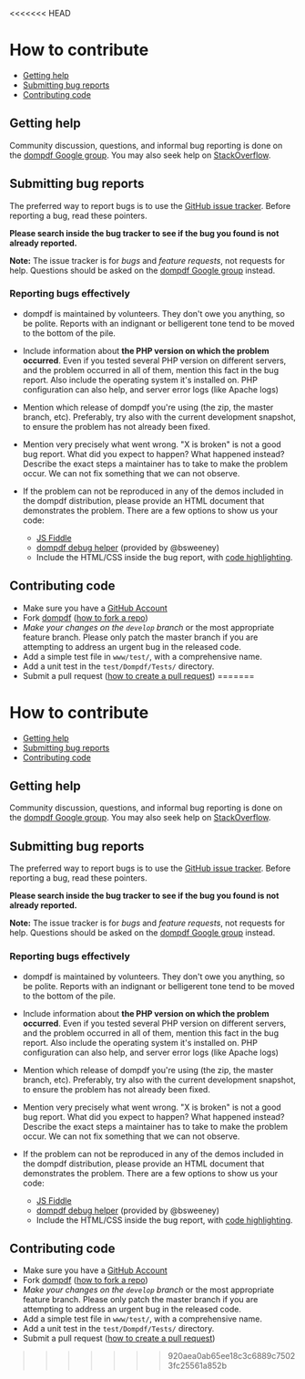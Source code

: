 <<<<<<< HEAD
# How to contribute

- [Getting help](#getting-help)
- [Submitting bug reports](#submitting-bug-reports)
- [Contributing code](#contributing-code)

## Getting help

Community discussion, questions, and informal bug reporting is done on the
[dompdf Google group](http://groups.google.com/group/dompdf). You may also 
seek help on
[StackOverflow](http://stackoverflow.com/questions/tagged/dompdf).

## Submitting bug reports

The preferred way to report bugs is to use the
[GitHub issue tracker](http://github.com/dompdf/dompdf/issues). Before 
reporting a bug, read these pointers.

**Please search inside the bug tracker to see if the bug you found is not already reported.**

**Note:** The issue tracker is for *bugs* and *feature requests*, not requests for help.
Questions should be asked on the
[dompdf Google group](http://groups.google.com/group/dompdf) instead.

### Reporting bugs effectively

- dompdf is maintained by volunteers. They don't owe you anything, so be
  polite. Reports with an indignant or belligerent tone tend to be moved to the
  bottom of the pile.

- Include information about **the PHP version on which the problem occurred**. Even
  if you tested several PHP version on different servers, and the problem occurred
  in all of them, mention this fact in the bug report.
  Also include the operating system it's installed on. PHP configuration can also help,
  and server error logs (like Apache logs)

- Mention which release of dompdf you're using (the zip, the master branch, etc).
  Preferably, try also with the current development snapshot, to ensure the
  problem has not already been fixed.

- Mention very precisely what went wrong. "X is broken" is not a good bug
  report. What did you expect to happen? What happened instead? Describe the
  exact steps a maintainer has to take to make the problem occur. We can not
  fix something that we can not observe.

- If the problem can not be reproduced in any of the demos included in the
  dompdf distribution, please provide an HTML document that demonstrates
  the problem. There are a few options to show us your code:
   - [JS Fiddle](http://jsfiddle.net/)
   - [dompdf debug helper](http://eclecticgeek.com/dompdf/debug.php) (provided by @bsweeney)
   - Include the HTML/CSS inside the bug report, with
   [code highlighting](https://github.com/adam-p/markdown-here/wiki/Markdown-Cheatsheet#wiki-code).

## Contributing code

- Make sure you have a [GitHub Account](https://github.com/signup/free)
- Fork [dompdf](https://github.com/dompdf/dompdf/)
  ([how to fork a repo](https://help.github.com/articles/fork-a-repo))
- *Make your changes on the `develop` branch* or the most appropriate feature branch. Please only patch 
  the master branch if you are attempting to address an urgent bug in the released code.
- Add a simple test file in `www/test/`, with a comprehensive name.
- Add a unit test in the ``test/Dompdf/Tests/`` directory.
- Submit a pull request
([how to create a pull request](https://help.github.com/articles/fork-a-repo))
=======
# How to contribute

- [Getting help](#getting-help)
- [Submitting bug reports](#submitting-bug-reports)
- [Contributing code](#contributing-code)

## Getting help

Community discussion, questions, and informal bug reporting is done on the
[dompdf Google group](http://groups.google.com/group/dompdf). You may also 
seek help on
[StackOverflow](http://stackoverflow.com/questions/tagged/dompdf).

## Submitting bug reports

The preferred way to report bugs is to use the
[GitHub issue tracker](http://github.com/dompdf/dompdf/issues). Before 
reporting a bug, read these pointers.

**Please search inside the bug tracker to see if the bug you found is not already reported.**

**Note:** The issue tracker is for *bugs* and *feature requests*, not requests for help.
Questions should be asked on the
[dompdf Google group](http://groups.google.com/group/dompdf) instead.

### Reporting bugs effectively

- dompdf is maintained by volunteers. They don't owe you anything, so be
  polite. Reports with an indignant or belligerent tone tend to be moved to the
  bottom of the pile.

- Include information about **the PHP version on which the problem occurred**. Even
  if you tested several PHP version on different servers, and the problem occurred
  in all of them, mention this fact in the bug report.
  Also include the operating system it's installed on. PHP configuration can also help,
  and server error logs (like Apache logs)

- Mention which release of dompdf you're using (the zip, the master branch, etc).
  Preferably, try also with the current development snapshot, to ensure the
  problem has not already been fixed.

- Mention very precisely what went wrong. "X is broken" is not a good bug
  report. What did you expect to happen? What happened instead? Describe the
  exact steps a maintainer has to take to make the problem occur. We can not
  fix something that we can not observe.

- If the problem can not be reproduced in any of the demos included in the
  dompdf distribution, please provide an HTML document that demonstrates
  the problem. There are a few options to show us your code:
   - [JS Fiddle](http://jsfiddle.net/)
   - [dompdf debug helper](http://eclecticgeek.com/dompdf/debug.php) (provided by @bsweeney)
   - Include the HTML/CSS inside the bug report, with
   [code highlighting](https://github.com/adam-p/markdown-here/wiki/Markdown-Cheatsheet#wiki-code).

## Contributing code

- Make sure you have a [GitHub Account](https://github.com/signup/free)
- Fork [dompdf](https://github.com/dompdf/dompdf/)
  ([how to fork a repo](https://help.github.com/articles/fork-a-repo))
- *Make your changes on the `develop` branch* or the most appropriate feature branch. Please only patch 
  the master branch if you are attempting to address an urgent bug in the released code.
- Add a simple test file in `www/test/`, with a comprehensive name.
- Add a unit test in the ``test/Dompdf/Tests/`` directory.
- Submit a pull request
([how to create a pull request](https://help.github.com/articles/fork-a-repo))
>>>>>>> 920aea0ab65ee18c3c6889c75023fc25561a852b
